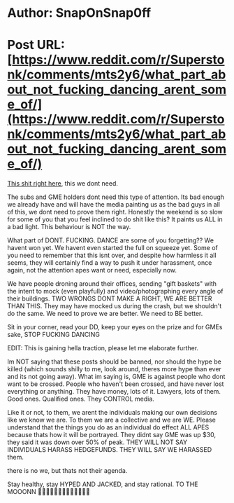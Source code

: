 # Author: SnapOnSnap0ff
# Post URL: [https://www.reddit.com/r/Superstonk/comments/mts2y6/what_part_about_not_fucking_dancing_arent_some_of/](https://www.reddit.com/r/Superstonk/comments/mts2y6/what_part_about_not_fucking_dancing_arent_some_of/)


[This shit right here](https://www.reddit.com/r/Superstonk/comments/mtnzih/since_citadel_has_been_working_over_the_weekend_i/?utm_medium=android_app&utm_source=share), this we dont need.

The subs and GME holders dont need this type of attention. Its bad enough we already have and will have the media painting us as the bad guys in all of this, we dont need to prove them right. Honestly the weekend is so slow for some of you that you feel inclined to do shit like this? It paints us ALL in a bad light. This behaviour is NOT the way.

What part of DONT. FUCKING. DANCE are some of you forgetting?? We havent won yet. We havent even started the full on squeeze yet. Some of you need to remember that this isnt over, and despite how harmless it all seems, they will certainly find a way to push it under harassment, once again, not the attention apes want or need, especially now.

We have people droning around their offices, sending "gift baskets" with the intent to mock (even playfully) and video/photographing every angle of their buildings. TWO WRONGS DONT MAKE A RIGHT, WE ARE BETTER THAN THIS. They may have mocked us during the crash, but we shouldn't do the same. We need to prove we are better. We need to BE better.

Sit in your corner, read your DD, keep your eyes on the prize and for GMEs sake, STOP FUCKING DANCING


EDIT: This is gaining hella traction, please let me elaborate further.

Im NOT saying that these posts should be banned, nor should the hype be killed (which sounds shilly to me, look around, theres more hype than ever and its not going away).
What im saying is, GME is against people who dont want to be crossed. People who haven't been crossed, and have never lost everything or anything. They have money, lots of it. Lawyers, lots of them. Good ones. Qualified ones. They CONTROL media.

Like it or not, to them, we arent the individuals making our own decisions like we know we are. To them we are a collective and we are WE. Please understand that the things you do as an individual do effect ALL APES because thats how it will be portrayed. They didnt say GME was up $30, they said it was down over 50% of peak. 
THEY WILL NOT SAY INDIVIDUALS HARASS HEDGEFUNDS. THEY WILL SAY WE HARASSED them.

there is no we, but thats not their agenda.


Stay healthy, stay HYPED AND JACKED, and stay rational. TO THE MOOONN 🚀🚀🚀🚀🚀🚀🦍💎🤲🤲🤲🍌🍌
